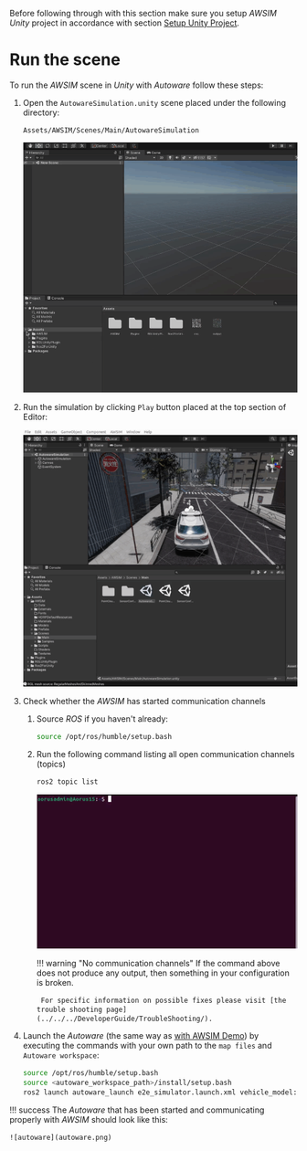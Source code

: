 Before following through with this section make sure you setup *AWSIM* *Unity* project in accordance with section [Setup Unity Project](../SetupUnityProject/).

# Run the scene

To run the *AWSIM* scene in *Unity* with *Autoware* follow these steps:

1. Open the `AutowareSimulation.unity` scene placed under the following directory:

    ```
    Assets/AWSIM/Scenes/Main/AutowareSimulation
    ```

    ![unity open scene](open_unity_scene.gif)

1. Run the simulation by clicking `Play` button placed at the top section of Editor:

    ![unity play scene](unity_play.gif)

1. Check whether the *AWSIM* has started communication channels

    1. Source *ROS* if you haven't already:

        ```bash
        source /opt/ros/humble/setup.bash
        ```

    1. Run the following command listing all open communication channels (topics)

        ```bash
        ros2 topic list
        ```

        ![ros2 topic list](demo_topic_list.gif)

        !!! warning "No communication channels"
            If the command above does not produce any output, then something in your configuration is broken.

            For specific information on possible fixes please visit [the trouble shooting page](../../../DeveloperGuide/TroubleShooting/).

1. Launch the *Autoware* (the same way as [with AWSIM Demo](../../Installation/RunDemo/#run-with-autoware)) by executing the commands with your own path to the `map files` and `Autoware workspace`:

    ```bash
    source /opt/ros/humble/setup.bash
    source <autoware_workspace_path>/install/setup.bash
    ros2 launch autoware_launch e2e_simulator.launch.xml vehicle_model:=sample_vehicle sensor_model:=awsim_sensor_kit map_path:=<mapfiles_dir_path>
    ```

!!! success
    The *Autoware* that has been started and communicating properly with *AWSIM* should look like this:

    ![autoware](autoware.png)
